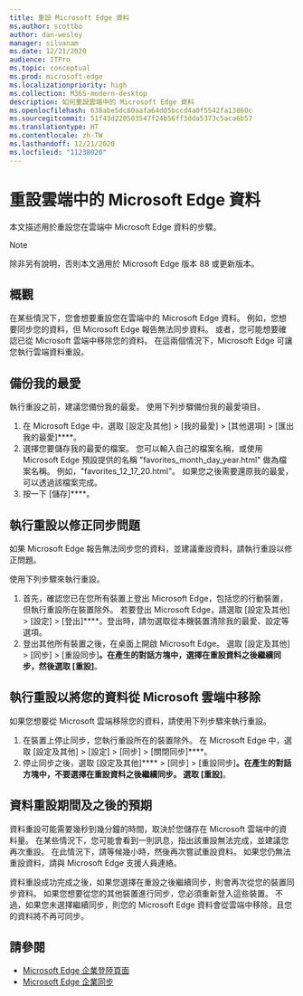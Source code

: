 ```yaml
---
title: 重設 Microsoft Edge 資料
ms.author: scottbo
author: dan-wesley
manager: silvanam
ms.date: 12/21/2020
audience: ITPro
ms.topic: conceptual
ms.prod: microsoft-edge
ms.localizationpriority: high
ms.collection: M365-modern-desktop
description: 如何重設雲端中的 Microsoft Edge 資料
ms.openlocfilehash: 638abe5dc80aafa64d05bccd4a0f5542fa13860c
ms.sourcegitcommit: 51f43d220503547f24b56ff3dda5373c5aca6b57
ms.translationtype: HT
ms.contentlocale: zh-TW
ms.lasthandoff: 12/21/2020
ms.locfileid: "11238020"
---
```

# 重設雲端中的 Microsoft Edge 資料

本文描述用於重設您在雲端中 Microsoft Edge 資料的步驟。

> [!NOTE]
> 除非另有說明，否則本文適用於 Microsoft Edge 版本 88 或更新版本。

## 概觀

在某些情況下，您會想要重設您在雲端中的 Microsoft Edge 資料。 例如，您想要同步您的資料，但 Microsoft Edge 報告無法同步資料。 或者，您可能想要確認已從 Microsoft 雲端中移除您的資料。 在這兩個情況下，Microsoft Edge 可讓您執行雲端資料重設。

## 備份我的最愛

執行重設之前，建議您備份我的最愛。 使用下列步驟備份我的最愛項目。

1. 在 Microsoft Edge 中，選取 [設定及其他] > [我的最愛] > [其他選項] > [匯出我的最愛]****。
2. 選擇您要儲存我的最愛的檔案。 您可以輸入自己的檔案名稱，或使用 Microsoft Edge 預設提供的名稱 "favorites_month_day_year.html" 做為檔案名稱。 例如，"favorites_12_17_20.html"。 如果您之後需要還原我的最愛，可以透過該檔案完成。
3. 按一下 [儲存]****。

## 執行重設以修正同步問題

如果 Microsoft Edge 報告無法同步您的資料，並建議重設資料，請執行重設以修正問題。

使用下列步驟來執行重設。

1. 首先，確認您已在您所有裝置上登出 Microsoft Edge，包括您的行動裝置，但執行重設所在裝置除外。 若要登出 Microsoft Edge，請選取 [設定及其他] > [設定] > [登出]****。登出時，請勿選取從本機裝置清除我的最愛、設定等選項。
2. 登出其他所有裝置之後，在桌面上開啟 Microsoft Edge。 選取 [設定及其他] > [同步] > [重設同步]****。在產生的對話方塊中，選擇在重設資料之後繼續同步，然後選取 [重設]****。

## 執行重設以將您的資料從 Microsoft 雲端中移除

如果您想要從 Microsoft 雲端移除您的資料，請使用下列步驟來執行重設。

1. 在裝置上停止同步，您執行重設所在的裝置除外。  在 Microsoft Edge 中，選取 [設定及其他] > [設定] > [同步] > [關閉同步]****。  
2. 停止同步之後，選取 [設定及其他]**** > [同步] > [重設同步]****。在產生的對話方塊中，不要選擇在重設資料之後繼續同步。 選取 [重設]****。

## 資料重設期間及之後的預期

資料重設可能需要幾秒到幾分鐘的時間，取決於您儲存在 Microsoft 雲端中的資料量。 在某些情況下，您可能會看到一則訊息，指出該重設無法完成，並建議您再次重設。 在此情況下，請等候幾小時，然後再次嘗試重設資料。 如果您仍無法重設資料，請與 Microsoft Edge 支援人員連絡。

資料重設成功完成之後，如果您選擇在重設之後繼續同步，則會再次從您的裝置同步資料。 如果您想要從您的其他裝置進行同步，您必須重新登入這些裝置。 不過，如果您未選擇繼續同步，則您的 Microsoft Edge 資料會從雲端中移除，且您的資料將不再可同步。

## 請參閱

- [Microsoft Edge 企業登陸頁面](https://aka.ms/EdgeEnterprise)
- [Microsoft Edge 企業同步](microsoft-edge-enterprise-sync.md)